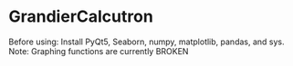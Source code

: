 # GrandierCalcutron
Before using: Install PyQt5, Seaborn, numpy, matplotlib, pandas, and sys. 
Note: Graphing functions are currently BROKEN
